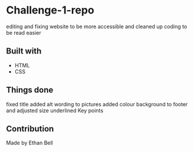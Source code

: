 # Challenge-1-repo

editing and fixing website to be more accessible and cleaned up coding to be read easier

## Built with 
* HTML
* CSS

## Things done
fixed title
added alt wording to pictures
added colour background to footer and adjusted size
underlined Key points


## Contribution
Made by Ethan Bell

